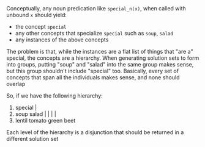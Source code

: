 ## 
Conceptually, any noun predication like `special_n(x)`, when called with unbound `x` should yield:
- the concept `special`
- any other concepts that specialize `special` such as `soup`, `salad`
- any instances of the above concepts

The problem is that, while the instances are a flat list of things that "are a" special, the concepts are a hierarchy. When generating solution sets to form into groups, putting "soup" and "salad" into the same group makes sense, but this group shouldn't include "special" too.  Basically, every set of concepts that span all the individuals makes sense, and none should overlap

So, if we have the following hierarchy:

1.    special
      |
2.    soup            salad
      |       |       |       |
3.    lentil  tomato  green   beet


Each level of the hierarchy is a disjunction that should be returned in a different solution set